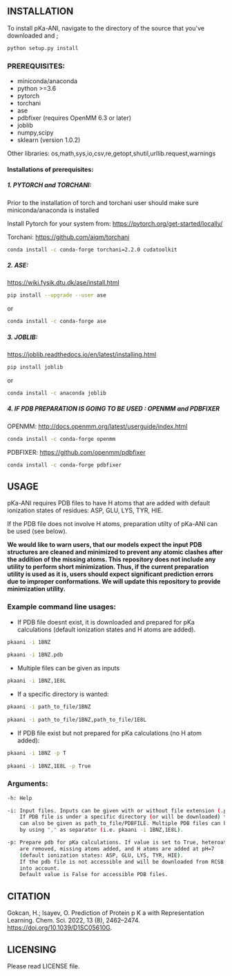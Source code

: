 ## INSTALLATION

To install pKa-ANI, navigate to the directory of the source that you've downloaded and ;
   
```bash     
python setup.py install
```

### **PREREQUISITES:**

* miniconda/anaconda
* python >=3.6
* pytorch
* torchani
* ase
* pdbfixer (requires OpenMM 6.3 or later)
* joblib
* numpy,scipy
* sklearn (version 1.0.2)

Other libraries: os,math,sys,io,csv,re,getopt,shutil,urllib.request,warnings 

#### Installations of prerequisites: 

##### **1. PYTORCH and TORCHANI:**

Prior to the installation of torch and torchani user should make sure miniconda/anaconda is installed

Install Pytorch for your system from: https://pytorch.org/get-started/locally/

Torchani: https://github.com/aiqm/torchani

```bash
conda install -c conda-forge torchani=2.2.0 cudatoolkit
```

##### **2. ASE:**

https://wiki.fysik.dtu.dk/ase/install.html

```bash
pip install --upgrade --user ase
```

or

```bash
conda install -c conda-forge ase
```

##### **3. JOBLIB:**

https://joblib.readthedocs.io/en/latest/installing.html

```bash
pip install joblib
```

or

```bash
conda install -c anaconda joblib
```

##### **4. IF PDB PREPARATION IS GOING TO BE USED : OPENMM and PDBFIXER**

OPENMM: http://docs.openmm.org/latest/userguide/index.html

```bash
conda install -c conda-forge openmm
```		

PDBFIXER: https://github.com/openmm/pdbfixer

```bash
conda install -c conda-forge pdbfixer
```
		
## **USAGE**

pKa-ANI requires PDB files to have H atoms that are added with default ionization states of residues: ASP, GLU, LYS, TYR, HIE. 

If the PDB file does not involve H atoms, preparation utilty of pKa-ANI can be used (see below). 

__We would like to warn users, that our models expect the input PDB structures are cleaned and minimized to prevent any atomic clashes after the addition of the missing atoms. This repository does not include any utility to perform short minimization. Thus, if the current preparation utility is used as it is, users should expect significant prediction errors due to improper conformations. We will update this repository to provide minimization utility.__


### Example command line usages:

* If PDB file doesnt exist, it is downloaded and prepared for pKa calculations (default ionization states and H atoms are added).

```bash
pkaani -i 1BNZ
      
pkaani -i 1BNZ.pdb
```

* Multiple files can be given as inputs

```bash
pkaani -i 1BNZ,1E8L
```

* If a specific directory is wanted:

```bash
pkaani -i path_to_file/1BNZ
      
pkaani -i path_to_file/1BNZ,path_to_file/1E8L
```

* If PDB file exist but not prepared for pKa calculations (no H atom added):

```bash
pkaani -i 1BNZ -p T
      
pkaani -i 1BNZ,1E8L -p True
```

### Arguments: 

```bash
-h: Help

-i: Input files. Inputs can be given with or without file extension (.pdb). 
    If PDB file is under a specific directory (or will be downloaded) the path                 
    can also be given as path_to_file/PDBFILE. Multiple PDB files can be given 
    by using "," as separator (i.e. pkaani -i 1BNZ,1E8L).

-p: Prepare pdb for pKa calculations. If value is set to True, heteroatoms (except DNA and RNA) 
    are removed, missing atoms added, and H atoms are added at pH=7 
    (default ionization states: ASP, GLU, LYS, TYR, HIE). 
    If the pdb file is not accessible and will be downloaded from RCSB, its value is not taken 
    into account. 
    Default value is False for accessible PDB files.
```				 

## **CITATION**

Gokcan, H.; Isayev, O. Prediction of Protein p K a with Representation Learning. Chem. Sci. 2022, 13 (8), 2462–2474. https://doi.org/10.1039/D1SC05610G.				 
## **LICENSING**

Please read LICENSE file.


